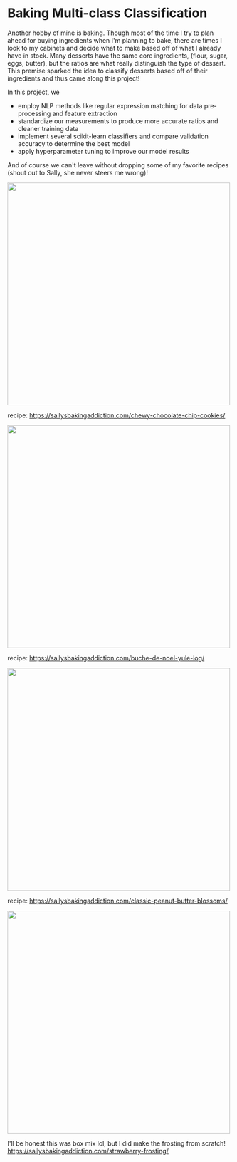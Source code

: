 # Baking Multi-class Classification
Another hobby of mine is baking. Though most of the time I try to plan ahead for buying ingredients when I'm planning to bake, there are times I look to my cabinets and decide what to make based off of what I already have in stock. Many desserts have the same core ingredients, (flour, sugar, eggs, butter), but the ratios are what really distinguish the type of dessert. This premise sparked the idea to classify desserts based off of their ingredients and thus came along this project!

In this project, we
- employ NLP methods like regular expression matching for data pre-processing and feature extraction
- standardize our measurements to produce more accurate ratios and cleaner training data
- implement several scikit-learn classifiers and compare validation accuracy to determine the best model
- apply hyperparameter tuning to improve our model results

And of course we can't leave without dropping some of my favorite recipes (shout out to Sally, she never steers me wrong)!

<img src="https://github.com/user-attachments/assets/8f11f245-f20f-4806-8700-106bb167cfee" width="500" height="500">

recipe: https://sallysbakingaddiction.com/chewy-chocolate-chip-cookies/

<img src="https://github.com/user-attachments/assets/4562f1a6-f375-461c-88b1-4c8e0635615c" width="500" height="500">

recipe: https://sallysbakingaddiction.com/buche-de-noel-yule-log/

<img src="https://github.com/user-attachments/assets/ecb7d89b-8a37-4a00-bbb7-97c588510f80" width="500" height="500">

recipe: https://sallysbakingaddiction.com/classic-peanut-butter-blossoms/

<img src="https://github.com/user-attachments/assets/d4212a45-19f5-44d5-b093-5056bac754a7" width="500" height="500">

I'll be honest this was box mix lol, but I did make the frosting from scratch! https://sallysbakingaddiction.com/strawberry-frosting/
